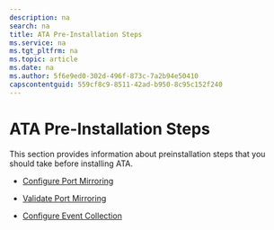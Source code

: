 ```yaml
---
description: na
search: na
title: ATA Pre-Installation Steps
ms.service: na
ms.tgt_pltfrm: na
ms.topic: article
ms.date: na
ms.author: 5f6e9ed0-302d-496f-873c-7a2b94e50410
capscontentguid: 559cf8c9-8511-42ad-b950-8c95c152f240
---
```

# ATA Pre-Installation Steps
This section provides information about preinstallation steps that you should take before installing ATA.

- [Configure Port Mirroring](../Topic/Configure_Port_Mirroring.md)

- [Validate Port Mirroring](../Topic/Validate_Port_Mirroring.md)

- [Configure Event Collection](../Topic/Configure_Event_Collection.md)

